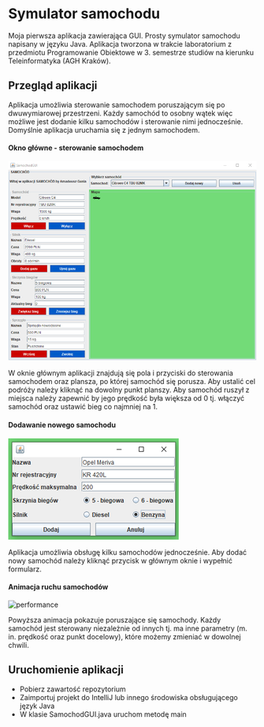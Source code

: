 # Symulator samochodu
Moja pierwsza aplikacja zawierająca GUI. Prosty symulator samochodu napisany w języku Java. 
Aplikacja tworzona w trakcie laboratorium z przedmiotu Programowanie Obiektowe w 3. semestrze studiów na kierunku Teleinformatyka (AGH Kraków).

## Przegląd aplikacji
Aplikacja umożliwia sterowanie samochodem poruszającym się po dwuwymiarowej przestrzeni. Każdy samochód to osobny wątek więc możliwe jest dodanie kilku samochodów i sterowanie nimi jednocześnie. Domyślnie aplikacja uruchamia się z jednym samochodem.

#### Okno główne - sterowanie samochodem
![main-window](./gitresources/main-window.jpg)

W oknie głównym aplikacji znajdują się pola i przyciski do sterowania samochodem oraz plansza, po której samochód się porusza. 
Aby ustalić cel podróży należy kliknąć na dowolny punkt planszy. Aby samochód ruszył z miejsca należy zapewnić by jego prędkość była większa od 0 tj. włączyć samochód oraz ustawić bieg co najmniej na 1.

#### Dodawanie nowego samochodu
![new-window](./gitresources/new-car-window.jpg)

Aplikacja umożliwia obsługę kilku samochodów jednocześnie. Aby dodać nowy samochód należy kliknąć przycisk w głównym oknie i wypełnić formularz. 

#### Animacja ruchu samochodów
![performance](./gitresources/performance.gif)

Powyższa animacja pokazuje poruszające się samochody. Każdy samochód jest sterowany niezależnie od innych tj. ma inne parametry (m. in. prędkość oraz punkt docelowy), które możemy zmieniać w dowolnej chwili. 

## Uruchomienie aplikacji
* Pobierz zawartość repozytorium
* Zaimportuj projekt do IntelliJ lub innego środowiska obsługującego język Java
* W klasie SamochodGUI.java uruchom metodę main
